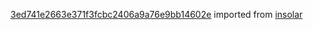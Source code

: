 [3ed741e2663e371f3fcbc2406a9a76e9bb14602e](https://github.com/insolar/insolar/commit/3ed741e2663e371f3fcbc2406a9a76e9bb14602e) imported from [insolar](https://github.com/insolar/insolar)
